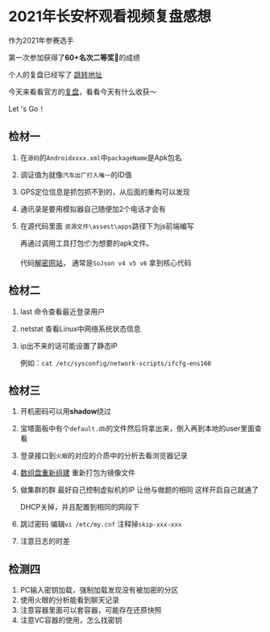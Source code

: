 #  2021年长安杯观看视频复盘感想

作为2021年参赛选手

第一次参加获得了**60+**名次**二等奖**🥈的成绩

个人的复盘已经写了 [跳转地址](https://github.com/hengyi666/Digital-forensics/blob/main/2021%E5%B9%B4%E9%95%BF%E5%AE%89%E6%9D%AFWp.md)

今天来看看官方的[复盘](https://www.bilibili.com/video/BV1hP4y1b7Vj?spm_id_from=333.1007.top_right_bar_window_history.content.click)，看看今天有什么收获～

Let 's Go！

##  检材一

1. 在`源码`的`Androidxxxx.xml`中`packageName`是Apk包名

2. 调证值为就像`汽车出厂打入唯一`的ID值

3. GPS定位信息是抓包抓不到的，从后面的重构可以发现

4. 通讯录是要用模拟器自己随便加2个电话才会有

5. 在源代码里面 `资源文件\assest\apps`路径下为js前端编写

   再通过调用工具打包📦为想要的apk文件。

   代码[解密网站](https://jsdec.js.org/)， 通常是`SoJson v4 v5 v6` 拿到核心代码

##  检材二

1. last 命令查看最近登录用户

2. netstat 查看Linux中网络系统状态信息

3. ip出不来的话可能设置了静态IP 

   例如：`cat /etc/sysconfig/network-scripts/ifcfg-ens160`

##  检材三

1. 开机密码可以用**shadow**绕过

2. 宝塔面板中有个`default.db`的文件然后将拿出来，倒入再到本地的user里面查看

3. 登录接口到`火眼`的对应的介质中的分析去看浏览器记录

4. [数组盘重新组建](https://wwx.lanzoui.com/ibw0mmvo6ng) 重新打包为镜像文件

5. 做集群的群 最好自己控制虚拟机的IP 让他与做题的相同 这样开启自己就通了

   DHCP关掉，并且配置到相同的网段下

6. 跳过密码 编辑`vi /etc/my.cnf` 注释掉`skip-xxx-xxx`

7. 注意日志的时差

##  检测四

1. PC输入密钥加载，强制加载发现没有被加密的分区
2. 使用火眼的分析能看到聊天记录
3. 注意容器里面可以套容器，可能存在还原快照
4. 注意VC容器的使用，怎么找密钥